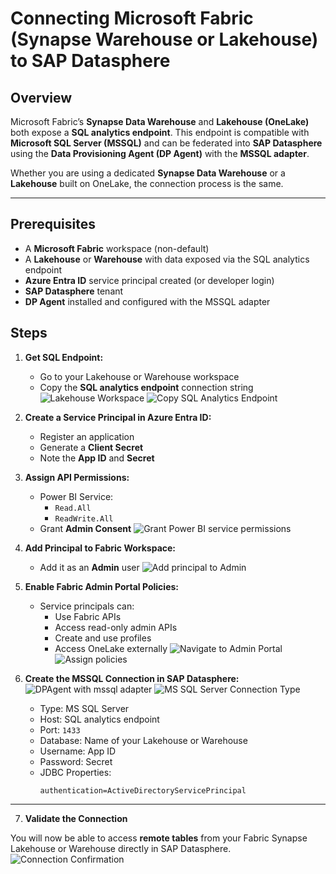 # Connecting Microsoft Fabric (Synapse Warehouse or Lakehouse) to SAP Datasphere

## Overview

Microsoft Fabric’s **Synapse Data Warehouse** and **Lakehouse (OneLake)** both expose a **SQL analytics endpoint**. This endpoint is compatible with **Microsoft SQL Server (MSSQL)** and can be federated into **SAP Datasphere** using the **Data Provisioning Agent (DP Agent)** with the **MSSQL adapter**.

Whether you are using a dedicated **Synapse Data Warehouse** or a **Lakehouse** built on OneLake, the connection process is the same.

---

## Prerequisites

- A **Microsoft Fabric** workspace (non-default)
- A **Lakehouse** or **Warehouse** with data exposed via the SQL analytics endpoint
- **Azure Entra ID** service principal created (or developer login)
- **SAP Datasphere** tenant
- **DP Agent** installed and configured with the MSSQL adapter

## Steps

1. **Get SQL Endpoint:**
   - Go to your Lakehouse or Warehouse workspace
   - Copy the **SQL analytics endpoint** connection string
![Lakehouse Workspace](./images/lakehouse_view.png)
![Copy SQL Analytics Endpoint](./images/Copy_SQL_analytics_endpoint.png)
2. **Create a Service Principal in Azure Entra ID:**
   - Register an application
   - Generate a **Client Secret**
   - Note the **App ID** and **Secret**

3. **Assign API Permissions:**
   - Power BI Service:
     - `Read.All`
     - `ReadWrite.All`
   - Grant **Admin Consent**
   ![Grant Power BI service permissions](./images/Grant_service_permissions.png)

4. **Add Principal to Fabric Workspace:**
   - Add it as an **Admin** user
   ![Add principal to Admin](./images/add_principal_to_admin.png)

5. **Enable Fabric Admin Portal Policies:**
   - Service principals can:
     - Use Fabric APIs
     - Access read-only admin APIs
     - Create and use profiles
     - Access OneLake externally
     ![Navigate to Admin Portal](./images/admin_portal.png)
     ![Assign policies](./images/assign_policies_admin_portal.png)

6. **Create the MSSQL Connection in SAP Datasphere:**
    ![DPAgent with mssql adapter](./images/dpagent_mssql_adapter.png)
    ![MS SQL Server Connection Type](./images/mssql_server_connection_dsp.png)
   - Type: MS SQL Server
   - Host: SQL analytics endpoint
   - Port: `1433`
   - Database: Name of your Lakehouse or Warehouse
   - Username: App ID
   - Password: Secret
   - JDBC Properties:
     ```text
     authentication=ActiveDirectoryServicePrincipal
     ```

---

7. **Validate the Connection**

You will now be able to access **remote tables** from your Fabric Synapse Lakehouse or Warehouse directly in SAP Datasphere.
![Connection Confirmation](./images/synapse_connection_confirmation.png)
